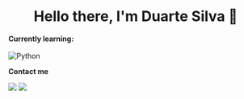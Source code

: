 <h1 align="center">Hello there, I'm Duarte Silva 👋</h1>

<b>Currently learning:</b>
<br><br>
![Python](https://img.shields.io/badge/Python-3776AB?style=flat-square&logo=python&logoColor=white)

<b>Contact me</b>

[<img src="https://img.shields.io/badge/Email-heyduartesilva%40gmail.com-orange">](mailto:heyduartesilva@gmail.com) 
<img src="https://img.shields.io/badge/Discord-Duarte&#354858-5865F2">
